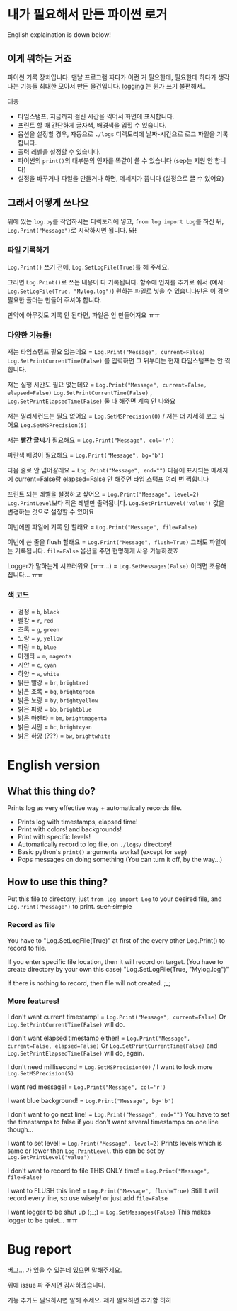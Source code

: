 # 내가 필요해서 만든 파이썬 로거
 English explaination is down below!

## 이게 뭐하는 거죠

파이썬 기록 장치입니다. 맨날 프로그램 짜다가 이런 거 필요한데, 필요한데 하다가 생각나는 기능들 최대한 모아서 만든 물건입니다. [logging](https://docs.python.org/3/howto/logging.html) 는 뭔가 쓰기 불편해서..

대충

- 타임스탬프, 지금까지 걸린 시간을 찍어서 화면에 표시합니다.
- 프린트 할 때 간단하게 글자색, 배경색을 입힐 수 있습니다.
- 옵션을 설정할 경우, 자동으로 `./logs` 디렉토리에 날짜-시간으로 로그 파일을 기록합니다.
- 출력 레벨을 설정할 수 있습니다.
- 파이썬의 `print()`의 대부분의 인자를 똑같이 쓸 수 있습니다 (sep는 지원 안 합니다)
- 설정을 바꾸거나 파일을 만들거나 하면, 메세지가 뜹니다 (설정으로 끌 수 있어요)

## 그래서 어떻게 쓰나요

위에 있는 `log.py`를 작업하시는 디렉토리에 넣고, `from log import Log`를 하신 뒤, `Log.Print("Message")`로 시작하시면 됩니다. ~~와!~~

### 파일 기록하기

`Log.Print()` 쓰기 전에, `Log.SetLogFile(True)`를 해 주세요.

그러면 `Log.Print()`로 쓰는 내용이 다 기록됩니다. 함수에 인자를 추가로 줘서 (예시: `Log.SetLogFile(True, "Mylog.log")`) 원하는 파일로 넣을 수 있습니다만은 이 경우 필요한 폴더는 만들어 주셔야 합니다.

만약에 아무것도 기록 안 된다면, 파일은 안 만들어져요 ㅠㅠ

### 다양한 기능들!

저는 타임스탬프 필요 없는데요 = `Log.Print("Message", current=False)`
    `Log.SetPrintCurrentTime(False)` 를 입력하면 그 뒤부터는 현재 타임스탬프는 안 찍힙니다.

저는 실행 시간도 필요 없는데요 = `Log.Print("Message", current=False, elapsed=False)`
    `Log.SetPrintCurrentTime(False)` , `Log.SetPrintElapsedTime(False)` 둘 다 해주면 계속 안 나와요

저는 밀리세컨드는 필요 없어요 = `Log.SetMSPrecision(0)` / 저는 더 자세히 보고 싶어요 `Log.SetMSPrecision(5)`

저는 **빨간 글씨**가 필요해요 = `Log.Print("Message", col='r')`

파란색 배경이 필요해요 = `Log.Print("Message", bg='b')`

다음 줄로 안 넘어갈래요 = `Log.Print("Message", end="")`
    다음에 표시되는 메세지에 current=False랑 elapsed=False 안 해주면 타임 스탬프 여러 번 찍힙니다

프린트 되는 레벨을 설정하고 싶어요 = `Log.Print("Message", level=2)`
     `Log.PrintLevel`보다 작은 레벨만 출력됩니다.  `Log.SetPrintLevel('value')` 값을 변경하는 것으로 설정할 수 있어요

이번에만 파일에 기록 안 할래요 = `Log.Print("Message", file=False)`

이번에 쓴 줄을 flush 할래요 = `Log.Print("Message", flush=True)`
    그래도 파일에는 기록됩니다. `file=False` 옵션을 주면 현명하게 사용 가능하겠죠

Logger가 말하는게 시끄러워요 (ㅠㅠ...) = `Log.SetMessages(False)`
    이러면 조용해 집니다... ㅠㅠ

### 색 코드

- 검정 = `b`, `black`
- 빨강 = `r`, `red`
- 초록 = `g`, `green`
- 노랑 = `y`, `yellow`
- 파랑 = `b`, `blue`
- 마젠타 = `m`, `magenta`
- 시안 = `c`, `cyan`
- 하양 = `w`, `white`
- 밝은 빨강 = `br`, `brightred`
- 밝은 초록 = `bg`, `brightgreen`
- 밝은 노랑 = `by`, `brightyellow`
- 밝은 파랑 = `bb`, `brightblue`
- 밝은 마젠타 = `bm`, `brightmagenta`
- 밝은 시안 = `bc`, `brightcyan`
- 밝은 하양 (???) = `bw`, `brightwhite`



# English version

## What this thing do?
Prints log as very effective way + automatically records file.

- Prints log with timestamps, elapsed time!
- Print with colors! and backgrounds!
- Print with specific levels!
- Automatically record to log file, on `./logs/` directory!
- Basic python's `print()` arguments works! (except for sep)
- Pops messages on doing something (You can turn it off, by the way...)

## How to use this thing?
Put this file to directory, just `from log import Log` to your desired file, and `Log.Print("Message")` to print. ~~such simple~~

### Record as file

You have to "Log.SetLogFile(True)" at first of the every other Log.Print() to record to file.

If you enter specific file location, then it will record on target. (You have to create directory by your own this case) "Log.SetLogFile(True, "Mylog.log")"

If there is nothing to record, then file will not created. ;_;

### More features!
I don't want current timestamp! = `Log.Print("Message", current=False)`
    Or `Log.SetPrintCurrentTime(False)` will do.

I don't want elapsed timestamp either! = `Log.Print("Message", current=False, elapsed=False)`
    Or `Log.SetPrintCurrentTime(False)` and `Log.SetPrintElapsedTime(False)` will do, again.

I don't need millisecond = `Log.SetMSPrecision(0)` / I want to look more `Log.SetMSPrecision(5)`

I want red message! = `Log.Print("Message", col='r')`

I want blue background! = `Log.Print("Message", bg='b')`

I don't want to go next line! = `Log.Print("Message", end="")`
    You have to set the timestamps to false if you don't want several timestamps on one line though...

I want to set level! = `Log.Print("Message", level=2)`
    Prints levels which is same or lower than `Log.PrintLevel`. this can be set by `Log.SetPrintLevel('value')`

I don't want to record to file THIS ONLY time! = `Log.Print("Message", file=False)`

I want to FLUSH this line! = `Log.Print("Message", flush=True)`
    Still it will record every line, so use wisely! or just add `file=False`

I want logger to be shut up (;_;) = `Log.SetMessages(False)`
    This makes logger to be quiet... ㅠㅠ



# Bug report

버그... 가 있을 수 있는데 있으면 말해주세요.

위에 issue 파 주시면 감사하겠습니다.

기능 추가도 필요하시면 말해 주세요. 제가 필요하면 추가함 히히